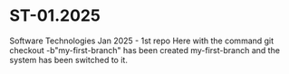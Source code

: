 # ST-01.2025
Software Technologies Jan 2025 - 1st repo
Here with the command git checkout -b"my-first-branch" has been created my-first-branch and the system has been switched to it.
